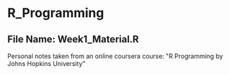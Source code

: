 # R_Programming
## File Name: Week1_Material.R
  Personal notes taken from an online coursera course: "R Programming by Johns Hopkins University"
